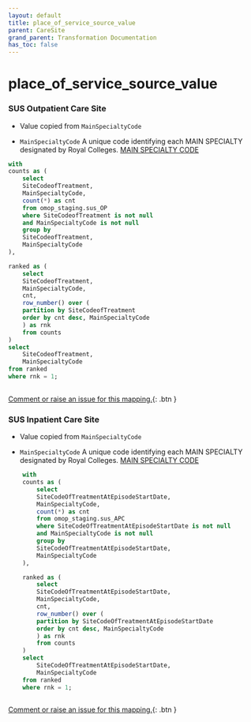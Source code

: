```yaml
---
layout: default
title: place_of_service_source_value
parent: CareSite
grand_parent: Transformation Documentation
has_toc: false
---
```

# place_of_service_source_value
### SUS Outpatient Care Site
* Value copied from `MainSpecialtyCode`

* `MainSpecialtyCode` A unique code identifying each MAIN SPECIALTY designated by Royal Colleges. [MAIN SPECIALTY CODE]()

```sql
with 
counts as ( 
	select 
	SiteCodeofTreatment, 
	MainSpecialtyCode, 
	count(*) as cnt 
	from omop_staging.sus_OP 
	where SiteCodeofTreatment is not null 
	and MainSpecialtyCode is not null 
	group by 
	SiteCodeofTreatment, 
	MainSpecialtyCode 
), 

ranked as ( 
	select 
	SiteCodeofTreatment, 
	MainSpecialtyCode, 
	cnt, 
	row_number() over ( 
	partition by SiteCodeofTreatment 
	order by cnt desc, MainSpecialtyCode 
	) as rnk 
	from counts 
)
select 
	SiteCodeofTreatment, 
	MainSpecialtyCode 
from ranked 
where rnk = 1;
	
```


[Comment or raise an issue for this mapping.](https://github.com/answerdigital/oxford-omop-data-mapper/issues/new?title=OMOP%20CareSite%20table%20place_of_service_source_value%20field%20SUS%20Outpatient%20Care%20Site%20mapping){: .btn }
### SUS Inpatient Care Site
* Value copied from `MainSpecialtyCode`

* `MainSpecialtyCode` A unique code identifying each MAIN SPECIALTY designated by Royal Colleges. [MAIN SPECIALTY CODE]()

```sql
	with 
	counts as ( 
		select 
		SiteCodeOfTreatmentAtEpisodeStartDate, 
		MainSpecialtyCode, 
		count(*) as cnt 
		from omop_staging.sus_APC 
		where SiteCodeOfTreatmentAtEpisodeStartDate is not null 
		and MainSpecialtyCode is not null 
		group by 
		SiteCodeOfTreatmentAtEpisodeStartDate, 
		MainSpecialtyCode 
	), 

	ranked as ( 
		select 
		SiteCodeOfTreatmentAtEpisodeStartDate, 
		MainSpecialtyCode, 
		cnt, 
		row_number() over ( 
		partition by SiteCodeOfTreatmentAtEpisodeStartDate 
		order by cnt desc, MainSpecialtyCode 
		) as rnk 
		from counts 
	)
	select 
		SiteCodeOfTreatmentAtEpisodeStartDate, 
		MainSpecialtyCode 
	from ranked 
	where rnk = 1;
	
```


[Comment or raise an issue for this mapping.](https://github.com/answerdigital/oxford-omop-data-mapper/issues/new?title=OMOP%20CareSite%20table%20place_of_service_source_value%20field%20SUS%20Inpatient%20Care%20Site%20mapping){: .btn }
